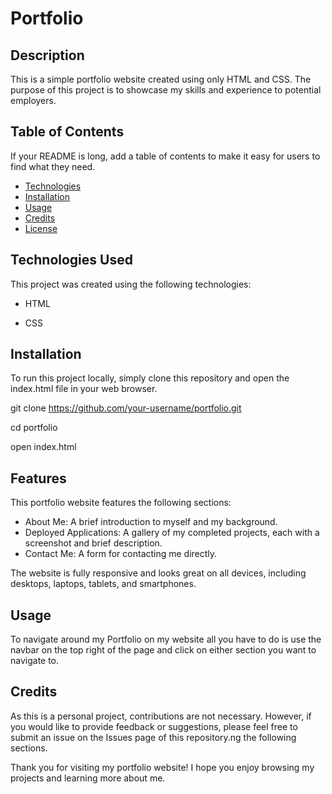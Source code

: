 # Portfolio

## Description
This is a simple portfolio website created using only HTML and CSS. The purpose of this project is to showcase my skills and experience to potential employers.

## Table of Contents 

If your README is long, add a table of contents to make it easy for users to find what they need.
- [Technologies](#technologies-used)
- [Installation](#installation)
- [Usage](#usage)
- [Credits](#credits)
- [License](#license)

## Technologies Used
This project was created using the following technologies:

- HTML

- CSS

## Installation


To run this project locally, simply clone this repository and open the index.html file in your web browser.



git clone https://github.com/your-username/portfolio.git

cd portfolio

open index.html

## Features 
This portfolio website features the following sections:

- About Me: A brief introduction to myself and my background.
- Deployed Applications: A gallery of my completed projects, each with a screenshot and brief description.
- Contact Me: A form for contacting me directly.

The website is fully responsive and looks great on all devices, including desktops, laptops, tablets, and smartphones.

## Usage

To navigate around my Portfolio on my website all you have to do is use the navbar on the top right of the page and click on either section you want to navigate to. 

## Credits

As this is a personal project, contributions are not necessary. However, if you would like to provide feedback or suggestions, please feel free to submit an issue on the Issues page of this repository.ng the following sections.

Thank you for visiting my portfolio website! I hope you enjoy browsing my projects and learning more about me.

